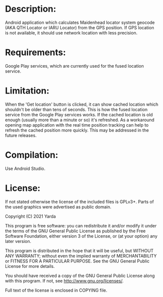 Description:
============

Android application which calculates Maidenhead locator system geocode (AKA QTH
Locator or IARU Locator) from the GPS position. If GPS location is not
available, it should use network location with less precision.


Requirements:
=============

Google Play services, which are currently used for the fused location service.


Limitation:
===========

When the 'Get location' button is clicked, it can show cached location which
shouldn't be older than tens of seconds. This is how the fused location service
from the Google Play services works. If the cached location is old enough
(usually more than a minute or so) it's refreshed. As a workaround opening map
application with the real time position tracking can help to refresh the
cached position more quickly. This may be addressed in the future releases.


Compilation:
============

Use Android Studio.


License:
========

If not stated otherwise the license of the included files is GPLv3+.
Parts of the used graphics were advertised as public domain.

Copyright (C) 2021 Yarda <zbox AT atlas.cz>

This program is free software: you can redistribute it and/or modify
it under the terms of the GNU General Public License as published by
the Free Software Foundation, either version 3 of the License, or
(at your option) any later version.

This program is distributed in the hope that it will be useful,
but WITHOUT ANY WARRANTY; without even the implied warranty of
MERCHANTABILITY or FITNESS FOR A PARTICULAR PURPOSE.  See the
GNU General Public License for more details.

You should have received a copy of the GNU General Public License
along with this program.  If not, see <http://www.gnu.org/licenses/>.

Full text of the license is enclosed in COPYING file.
